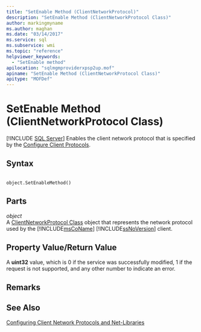 ```yaml
---
title: "SetEnable Method (ClientNetworkProtocol)"
description: "SetEnable Method (ClientNetworkProtocol Class)"
author: markingmyname
ms.author: maghan
ms.date: "03/14/2017"
ms.service: sql
ms.subservice: wmi
ms.topic: "reference"
helpviewer_keywords:
  - "SetEnable method"
apilocation: "sqlmgmproviderxpsp2up.mof"
apiname: "SetEnable Method (ClientNetworkProtocol Class)"
apitype: "MOFDef"
---
```

# SetEnable Method (ClientNetworkProtocol Class)
[!INCLUDE [SQL Server](../../../includes/applies-to-version/sqlserver.md)]
  Enables the client network protocol that is specified by the [Configure Client Protocols](../../../database-engine/configure-windows/configure-client-protocols.md).  
  
## Syntax  
  
```  
  
object.SetEnableMethod()  
```  
  
## Parts  
 *object*  
 A [ClientNetworkProtocol Class](../../../relational-databases/wmi-provider-configuration-classes/clientnetworkprotocol-class/clientnetworkprotocol-class.md) object that represents the network protocol used by the [!INCLUDE[msCoName](../../../includes/msconame-md.md)] [!INCLUDE[ssNoVersion](../../../includes/ssnoversion-md.md)] client.  
  
## Property Value/Return Value  
 A **uint32** value, which is 0 if the service was successfully modified, 1 if the request is not supported, and any other number to indicate an error.  
  
## Remarks  
  
## See Also  
 [Configuring Client Network Protocols and Net-Libraries](../../../database-engine/configure-windows/configure-client-protocols.md)  
  
